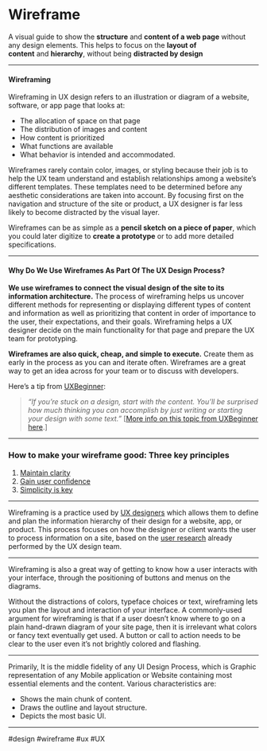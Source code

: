 # Wireframe
A visual guide to show the **structure** and **content of a web page** without any design elements. This helps to focus on the **layout of content** and **hierarchy**, without being **distracted by design**
***
#### Wireframing

Wireframing in UX design refers to an illustration or diagram of a website, software, or app page that looks at:

-   The allocation of space on that page
-   The distribution of images and content
-   How content is prioritized
-   What functions are available
-   What behavior is intended and accommodated.

Wireframes rarely contain color, images, or styling because their job is to help the UX team understand and establish relationships among a website’s different templates. These templates need to be determined before any aesthetic considerations are taken into account. By focusing first on the navigation and structure of the site or product, a UX designer is far less likely to become distracted by the visual layer.

Wireframes can be as simple as a **pencil sketch on a piece of paper**, which you could later digitize to **create a prototype** or to add more detailed specifications.
***
#### Why Do We Use Wireframes As Part Of The UX Design Process?

**We use wireframes to connect the visual design of the site to its information architecture.** The process of wireframing helps us uncover different methods for representing or displaying different types of content and information as well as prioritizing that content in order of importance to the user, their expectations, and their goals. Wireframing helps a UX designer decide on the main functionality for that page and prepare the UX team for prototyping.

**Wireframes are also quick, cheap, and simple to execute.** Create them as early in the process as you can and iterate often. Wireframes are a great way to get an idea across for your team or to discuss with developers.

Here’s a tip from [UXBeginner](http://www.uxbeginner.com/):

> _“If you’re stuck on a design, start with the content. You’ll be surprised how much thinking you can accomplish by just writing or starting your design with some text.”_ [[More info on this topic from UXBeginner here](http://www.uxbeginner.com/the-text-first-ux-portfolio/).]

***
### How to make your wireframe good: Three key principles

1.  [Maintain clarity](https://careerfoundry.com/en/blog/ux-design/how-to-create-your-first-wireframe/#maintain-clarity)
2.  [Gain user confidence](https://careerfoundry.com/en/blog/ux-design/how-to-create-your-first-wireframe/#gain-user-confidence)
3.  [Simplicity is key](https://careerfoundry.com/en/blog/ux-design/how-to-create-your-first-wireframe/#simplicity-is-key)
***
Wireframing is a practice used by [UX designers](https://careerfoundry.com/en/courses/become-a-ux-designer/) which allows them to define and plan the information hierarchy of their design for a website, app, or product. This process focuses on how the designer or client wants the user to process information on a site, based on the [user research](https://careerfoundry.com/en/blog/ux-design/how-to-conduct-user-experience-research-like-a-professional/) already performed by the UX design team.
***
Wireframing is also a great way of getting to know how a user interacts with your interface, through the positioning of buttons and menus on the diagrams.

Without the distractions of colors, typeface choices or text, wireframing lets you plan the layout and interaction of your interface. A commonly-used argument for wireframing is that if a user doesn’t know where to go on a plain hand-drawn diagram of your site page, then it is irrelevant what colors or fancy text eventually get used. A button or call to action needs to be clear to the user even it’s not brightly colored and flashing.
***
Primarily, It is the middle fidelity of any UI Design Process, which is Graphic representation of any Mobile application or Website containing most essential elements and the content. Various characteristics are:

-   Shows the main chunk of content.
-   Draws the outline and layout structure.
-   Depicts the most basic UI.
***

#design 
#wireframe
#ux #UX 